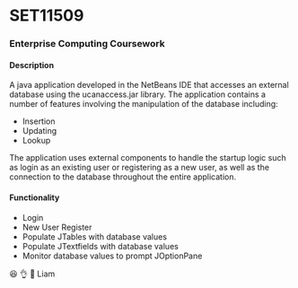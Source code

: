 # SET11509
### Enterprise Computing Coursework

#### Description
A java application developed in the NetBeans IDE that accesses an external database using the ucanaccess.jar library. The application contains a number of features involving the manipulation of the database including:
  - Insertion
  - Updating
  - Lookup
  
The application uses external components to handle the startup logic such as login as an existing user or registering as a new user, as well as the connection to the database throughout the entire application.

#### Functionality
- Login
- New User Register
- Populate JTables with database values
- Populate JTextfields with database values
- Monitor database values to prompt JOptionPane

:laughing: 👌 :100: Liam
